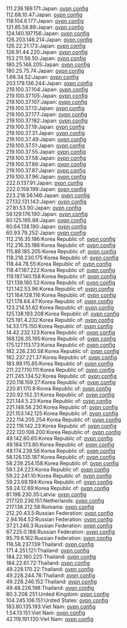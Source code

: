 111.238.189.171:Japan: [ovpn config](vpn/111_238_189_171.ovpn)  
112.68.10.47:Japan: [ovpn config](vpn/112_68_10_47.ovpn)  
118.104.6.177:Japan: [ovpn config](vpn/118_104_6_177.ovpn)  
121.85.58.89:Japan: [ovpn config](vpn/121_85_58_89.ovpn)  
124.140.197.156:Japan: [ovpn config](vpn/124_140_197_156.ovpn)  
126.203.146.214:Japan: [ovpn config](vpn/126_203_146_214.ovpn)  
126.22.21.173:Japan: [ovpn config](vpn/126_22_21_173.ovpn)  
126.91.44.220:Japan: [ovpn config](vpn/126_91_44_220.ovpn)  
153.211.56.50:Japan: [ovpn config](vpn/153_211_56_50.ovpn)  
180.25.146.205:Japan: [ovpn config](vpn/180_25_146_205.ovpn)  
180.25.75.74:Japan: [ovpn config](vpn/180_25_75_74.ovpn)  
1.66.34.52:Japan: [ovpn config](vpn/1_66_34_52.ovpn)  
203.179.136.244:Japan: [ovpn config](vpn/203_179_136_244.ovpn)  
219.100.37.104:Japan: [ovpn config](vpn/219_100_37_104.ovpn)  
219.100.37.105:Japan: [ovpn config](vpn/219_100_37_105.ovpn)  
219.100.37.107:Japan: [ovpn config](vpn/219_100_37_107.ovpn)  
219.100.37.13:Japan: [ovpn config](vpn/219_100_37_13.ovpn)  
219.100.37.177:Japan: [ovpn config](vpn/219_100_37_177.ovpn)  
219.100.37.182:Japan: [ovpn config](vpn/219_100_37_182.ovpn)  
219.100.37.19:Japan: [ovpn config](vpn/219_100_37_19.ovpn)  
219.100.37.31:Japan: [ovpn config](vpn/219_100_37_31.ovpn)  
219.100.37.49:Japan: [ovpn config](vpn/219_100_37_49.ovpn)  
219.100.37.51:Japan: [ovpn config](vpn/219_100_37_51.ovpn)  
219.100.37.55:Japan: [ovpn config](vpn/219_100_37_55.ovpn)  
219.100.37.58:Japan: [ovpn config](vpn/219_100_37_58.ovpn)  
219.100.37.86:Japan: [ovpn config](vpn/219_100_37_86.ovpn)  
219.100.37.87:Japan: [ovpn config](vpn/219_100_37_87.ovpn)  
219.100.37.96:Japan: [ovpn config](vpn/219_100_37_96.ovpn)  
222.0.137.91:Japan: [ovpn config](vpn/222_0_137_91.ovpn)  
222.0.159.199:Japan: [ovpn config](vpn/222_0_159_199.ovpn)  
223.218.56.146:Japan: [ovpn config](vpn/223_218_56_146.ovpn)  
27.132.131.143:Japan: [ovpn config](vpn/27_132_131_143.ovpn)  
27.81.53.90:Japan: [ovpn config](vpn/27_81_53_90.ovpn)  
59.129.176.190:Japan: [ovpn config](vpn/59_129_176_190.ovpn)  
60.125.195.98:Japan: [ovpn config](vpn/60_125_195_98.ovpn)  
60.64.138.190:Japan: [ovpn config](vpn/60_64_138_190.ovpn)  
60.93.79.252:Japan: [ovpn config](vpn/60_93_79_252.ovpn)  
112.216.35.186:Korea Republic of: [ovpn config](vpn/112_216_35_186.ovpn)  
112.216.35.186:Korea Republic of: [ovpn config](vpn/112_216_35_186.ovpn)  
115.88.185.205:Korea Republic of: [ovpn config](vpn/115_88_185_205.ovpn)  
118.218.230.175:Korea Republic of: [ovpn config](vpn/118_218_230_175.ovpn)  
118.44.78.55:Korea Republic of: [ovpn config](vpn/118_44_78_55.ovpn)  
118.47.187.222:Korea Republic of: [ovpn config](vpn/118_47_187_222.ovpn)  
119.197.140.158:Korea Republic of: [ovpn config](vpn/119_197_140_158.ovpn)  
121.139.180.52:Korea Republic of: [ovpn config](vpn/121_139_180_52.ovpn)  
121.142.53.96:Korea Republic of: [ovpn config](vpn/121_142_53_96.ovpn)  
121.164.128.116:Korea Republic of: [ovpn config](vpn/121_164_128_116.ovpn)  
121.178.64.47:Korea Republic of: [ovpn config](vpn/121_178_64_47.ovpn)  
123.214.51.62:Korea Republic of: [ovpn config](vpn/123_214_51_62.ovpn)  
125.138.193.208:Korea Republic of: [ovpn config](vpn/125_138_193_208.ovpn)  
125.191.4.232:Korea Republic of: [ovpn config](vpn/125_191_4_232.ovpn)  
14.33.175.150:Korea Republic of: [ovpn config](vpn/14_33_175_150.ovpn)  
14.42.232.123:Korea Republic of: [ovpn config](vpn/14_42_232_123.ovpn)  
168.126.35.195:Korea Republic of: [ovpn config](vpn/168_126_35_195.ovpn)  
175.127.113.173:Korea Republic of: [ovpn config](vpn/175_127_113_173.ovpn)  
182.226.230.58:Korea Republic of: [ovpn config](vpn/182_226_230_58.ovpn)  
182.237.221.37:Korea Republic of: [ovpn config](vpn/182_237_221_37.ovpn)  
183.99.115.65:Korea Republic of: [ovpn config](vpn/183_99_115_65.ovpn)  
211.227.110.111:Korea Republic of: [ovpn config](vpn/211_227_110_111.ovpn)  
211.245.134.52:Korea Republic of: [ovpn config](vpn/211_245_134_52.ovpn)  
220.118.159.27:Korea Republic of: [ovpn config](vpn/220_118_159_27.ovpn)  
220.81.170.8:Korea Republic of: [ovpn config](vpn/220_81_170_8.ovpn)  
220.92.152.31:Korea Republic of: [ovpn config](vpn/220_92_152_31.ovpn)  
221.144.5.23:Korea Republic of: [ovpn config](vpn/221_144_5_23.ovpn)  
221.148.56.230:Korea Republic of: [ovpn config](vpn/221_148_56_230.ovpn)  
221.153.142.125:Korea Republic of: [ovpn config](vpn/221_153_142_125.ovpn)  
222.114.205.254:Korea Republic of: [ovpn config](vpn/222_114_205_254.ovpn)  
222.116.142.23:Korea Republic of: [ovpn config](vpn/222_116_142_23.ovpn)  
222.120.108.200:Korea Republic of: [ovpn config](vpn/222_120_108_200.ovpn)  
49.142.60.65:Korea Republic of: [ovpn config](vpn/49_142_60_65.ovpn)  
49.164.173.80:Korea Republic of: [ovpn config](vpn/49_164_173_80.ovpn)  
49.174.239.56:Korea Republic of: [ovpn config](vpn/49_174_239_56.ovpn)  
58.126.135.187:Korea Republic of: [ovpn config](vpn/58_126_135_187.ovpn)  
58.239.254.158:Korea Republic of: [ovpn config](vpn/58_239_254_158.ovpn)  
59.1.24.223:Korea Republic of: [ovpn config](vpn/59_1_24_223.ovpn)  
59.22.241.10:Korea Republic of: [ovpn config](vpn/59_22_241_10.ovpn)  
59.23.69.194:Korea Republic of: [ovpn config](vpn/59_23_69_194.ovpn)  
59.24.12.69:Korea Republic of: [ovpn config](vpn/59_24_12_69.ovpn)  
81.198.230.35:Latvia: [ovpn config](vpn/81_198_230_35.ovpn)  
217.120.236.151:Netherlands: [ovpn config](vpn/217_120_236_151.ovpn)  
217.138.212.58:Romania: [ovpn config](vpn/217_138_212_58.ovpn)  
212.20.43.5:Russian Federation: [ovpn config](vpn/212_20_43_5.ovpn)  
2.94.164.52:Russian Federation: [ovpn config](vpn/2_94_164_52.ovpn)  
37.21.246.3:Russian Federation: [ovpn config](vpn/37_21_246_3.ovpn)  
87.225.0.188:Russian Federation: [ovpn config](vpn/87_225_0_188.ovpn)  
95.79.6.162:Russian Federation: [ovpn config](vpn/95_79_6_162.ovpn)  
116.58.237.139:Thailand: [ovpn config](vpn/116_58_237_139.ovpn)  
171.4.251.121:Thailand: [ovpn config](vpn/171_4_251_121.ovpn)  
184.22.160.225:Thailand: [ovpn config](vpn/184_22_160_225.ovpn)  
184.22.61.72:Thailand: [ovpn config](vpn/184_22_61_72.ovpn)  
49.228.170.22:Thailand: [ovpn config](vpn/49_228_170_22.ovpn)  
49.228.244.78:Thailand: [ovpn config](vpn/49_228_244_78.ovpn)  
49.228.246.152:Thailand: [ovpn config](vpn/49_228_246_152.ovpn)  
49.48.226.198:Thailand: [ovpn config](vpn/49_48_226_198.ovpn)  
80.3.208.251:United Kingdom: [ovpn config](vpn/80_3_208_251.ovpn)  
104.245.106.151:United States: [ovpn config](vpn/104_245_106_151.ovpn)  
183.80.135.193:Viet Nam: [ovpn config](vpn/183_80_135_193.ovpn)  
1.54.13.151:Viet Nam: [ovpn config](vpn/1_54_13_151.ovpn)  
42.119.191.130:Viet Nam: [ovpn config](vpn/42_119_191_130.ovpn)  
